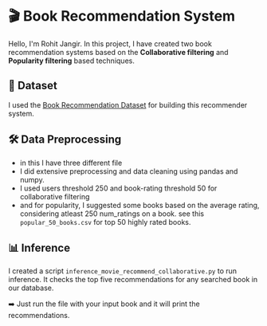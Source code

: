 # 🎬 Book Recommendation System  
Hello, I'm Rohit Jangir. In this project, I have created two book recommendation systems based on the **Collaborative filtering** and **Popularity filtering** based techniques.  


## 📂 Dataset
I used the [Book Recommendation Dataset](https://www.youtube.com/redirect?event=video_description&redir_token=QUFFLUhqbV9JMWkwaExIRmJqYkFEZ2pIZVU0ZW5hdVYzd3xBQ3Jtc0ttbExscjRvNC1CWW1BaW5OLU1DSnRuS1FtRnl1LUQ3MU52M0k5U1BUcm9iU3FlNmRzMkFZaGxBNlZyQ251MVZwamI1NWVSOEtUT0xYMkIzMnJYd2VjS0hfZFU0d1BKSjdkSks5RDhKRTdIdU0wYUJJRQ&q=https%3A%2F%2Fwww.kaggle.com%2Fdatasets%2Farashnic%2Fbook-recommendation-dataset&v=1YoD0fg3_EM) for building this recommender system. 


## 🛠️ Data Preprocessing
 
- in this I have three different file
- I did extensive preprocessing and data cleaning using pandas and numpy.
- I used users threshold 250 and book-rating threshold 50 for collaborative filtering
- and for popularity, I suggested some books based on the average rating, considering atleast 250 num_ratings on a book. see this ```popular_50_books.csv``` for top 50 highly rated books.
 

 

## 📊 Inference
I created a script ```inference_movie_recommend_collaborative.py``` to run inference.
It checks the top five recommendations for any searched book in our database.

➡️ Just run the file with your input book and it will print the recommendations.
